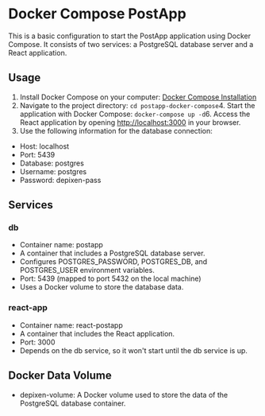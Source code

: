 Docker Compose PostApp
======================

This is a basic configuration to start the PostApp application using Docker Compose. It consists of two services: a PostgreSQL database server and a React application.

Usage
-----

1.  Install Docker Compose on your computer: [Docker Compose Installation](https://docs.docker.com/compose/install/)
2.  Navigate to the project directory:
`cd postapp-docker-compose`4.  Start the application with Docker Compose:
`docker-compose up -d`6.  Access the React application by opening [http://localhost:3000](http://localhost:3000) in your browser.
7.  Use the following information for the database connection:

*   Host: localhost
*   Port: 5439
*   Database: postgres
*   Username: postgres
*   Password: depixen-pass

Services
--------

### db

*   Container name: postapp
*   A container that includes a PostgreSQL database server.
*   Configures POSTGRES\_PASSWORD, POSTGRES\_DB, and POSTGRES\_USER environment variables.
*   Port: 5439 (mapped to port 5432 on the local machine)
*   Uses a Docker volume to store the database data.

### react-app

*   Container name: react-postapp
*   A container that includes the React application.
*   Port: 3000
*   Depends on the db service, so it won't start until the db service is up.

Docker Data Volume
------------------

*   depixen-volume: A Docker volume used to store the data of the PostgreSQL database container.
